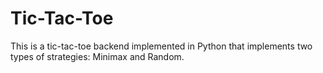 # Tic-Tac-Toe
This is a tic-tac-toe backend implemented in Python that implements two types of strategies: Minimax and Random.
